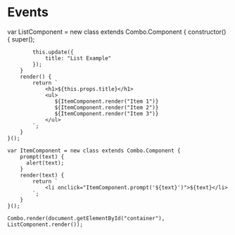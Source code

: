 # Events

   var ListComponent = new class extends Combo.Component {
        constructor() {
            super();
            
            this.update({
                title: "List Example"
            });        
        }
        render() {
            return `
                <h1>${this.props.title}</h1>
                <ul>
                   ${ItemComponent.render("Item 1")}
                   ${ItemComponent.render("Item 2")}
                   ${ItemComponent.render("Item 3")}
                </ul>
            `;
        }
    }();
    
    var ItemComponent = new class extends Combo.Component {
        prompt(text) {
          alert(text);
        }
        render(text) {
            return `
                <li onclick="ItemComponent.prompt('${text}')">${text}</li> 
            `;
        }
    }();
    
    Combo.render(document.getElementById("container"), ListComponent.render()); 
